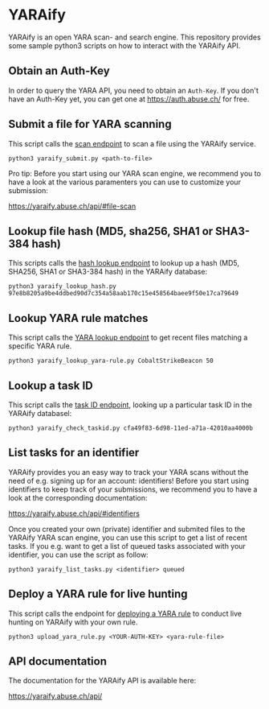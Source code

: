 # YARAify
YARAify is an open YARA scan- and search engine. This repository provides some sample python3 scripts on how to interact with the YARAify API.

## Obtain an Auth-Key
In order to query the YARA API, you need to obtain an ```Auth-Key```.  If you don't have an Auth-Key yet, you can get one at https://auth.abuse.ch/ for free.

## Submit a file for YARA scanning
This script calls the [scan endpoint](https://yaraify.abuse.ch/api/#file-scan) to scan a file using the YARAify service.

```
python3 yaraify_submit.py <path-to-file>
```

Pro tip: Before you start using our YARA scan engine, we recommend you to have a look at the various paramenters you can use to customize your submission:

https://yaraify.abuse.ch/api/#file-scan

## Lookup file hash (MD5, sha256, SHA1 or SHA3-384 hash)
This scripts calls the [hash lookup endpoint](https://yaraify.abuse.ch/api/#query-filehash) to lookup up a hash (MD5, SHA256, SHA1 or SHA3-384 hash) in the YARAify database:

```
python3 yaraify_lookup_hash.py 97e8b8205a9be4ddbed90d7c354a58aab170c15e458564baee9f50e17ca79649
```

## Lookup YARA rule matches
This script calls the [YARA lookup endpoint](https://yaraify.abuse.ch/api/#yara) to get recent files matching a specific YARA rule.

```
python3 yaraify_lookup_yara-rule.py CobaltStrikeBeacon 50
```

## Lookup a task ID
This script calls the [task ID endpoint](https://yaraify.abuse.ch/api/#query-taskid), looking up a particular task ID in the YARAify databasel:

```
python3 yaraify_check_taskid.py cfa49f83-6d98-11ed-a71a-42010aa4000b
```

## List tasks for an identifier
YARAify provides you an easy way to track your YARA scans without the need of e.g. signing up for an account: identifiers! Before you start using identifiers to keep track of your submissions, we recommend you to have a look at the corresponding documentation:

https://yaraify.abuse.ch/api/#identifiers

Once you created your own (private) identifier and submited files to the YARAify YARA scan engine, you can use this script to get a list of recent tasks. If you e.g. want to get a list of queued tasks associated with your identifier, you can use the script as follow:

```
python3 yaraify_list_tasks.py <identifier> queued
```

## Deploy a YARA rule for live hunting
This script calls the endpoint for [deploying a YARA rule](https://yaraify.abuse.ch/api/#deploy-yara) to conduct live hunting on YARAify with your own rule.

```
python3 upload_yara_rule.py <YOUR-AUTH-KEY> <yara-rule-file>
```

## API documentation

The documentation for the YARAify API is available here:

https://yaraify.abuse.ch/api/
